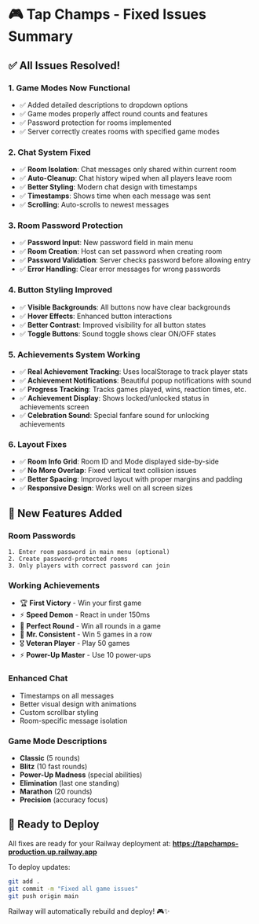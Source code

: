 # 🎮 Tap Champs - Fixed Issues Summary

## ✅ All Issues Resolved!

### 1. **Game Modes Now Functional** 
- ✅ Added detailed descriptions to dropdown options
- ✅ Game modes properly affect round counts and features
- ✅ Password protection for rooms implemented
- ✅ Server correctly creates rooms with specified game modes

### 2. **Chat System Fixed**
- ✅ **Room Isolation**: Chat messages only shared within current room
- ✅ **Auto-Cleanup**: Chat history wiped when all players leave room  
- ✅ **Better Styling**: Modern chat design with timestamps
- ✅ **Timestamps**: Shows time when each message was sent
- ✅ **Scrolling**: Auto-scrolls to newest messages

### 3. **Room Password Protection**
- ✅ **Password Input**: New password field in main menu
- ✅ **Room Creation**: Host can set password when creating room
- ✅ **Password Validation**: Server checks password before allowing entry
- ✅ **Error Handling**: Clear error messages for wrong passwords

### 4. **Button Styling Improved** 
- ✅ **Visible Backgrounds**: All buttons now have clear backgrounds
- ✅ **Hover Effects**: Enhanced button interactions
- ✅ **Better Contrast**: Improved visibility for all button states
- ✅ **Toggle Buttons**: Sound toggle shows clear ON/OFF states

### 5. **Achievements System Working**
- ✅ **Real Achievement Tracking**: Uses localStorage to track player stats
- ✅ **Achievement Notifications**: Beautiful popup notifications with sound
- ✅ **Progress Tracking**: Tracks games played, wins, reaction times, etc.
- ✅ **Achievement Display**: Shows locked/unlocked status in achievements screen
- ✅ **Celebration Sound**: Special fanfare sound for unlocking achievements

### 6. **Layout Fixes**
- ✅ **Room Info Grid**: Room ID and Mode displayed side-by-side
- ✅ **No More Overlap**: Fixed vertical text collision issues
- ✅ **Better Spacing**: Improved layout with proper margins and padding
- ✅ **Responsive Design**: Works well on all screen sizes

## 🎯 **New Features Added**

### **Room Passwords**
```
1. Enter room password in main menu (optional)
2. Create password-protected rooms
3. Only players with correct password can join
```

### **Working Achievements**
- 🏆 **First Victory** - Win your first game
- ⚡ **Speed Demon** - React in under 150ms  
- 💯 **Perfect Round** - Win all rounds in a game
- 🎯 **Mr. Consistent** - Win 5 games in a row
- 🎖️ **Veteran Player** - Play 50 games
- ⚡ **Power-Up Master** - Use 10 power-ups

### **Enhanced Chat**
- Timestamps on all messages
- Better visual design with animations
- Custom scrollbar styling
- Room-specific message isolation

### **Game Mode Descriptions**
- **Classic** (5 rounds)
- **Blitz** (10 fast rounds)  
- **Power-Up Madness** (special abilities)
- **Elimination** (last one standing)
- **Marathon** (20 rounds)
- **Precision** (accuracy focus)

## 🚀 **Ready to Deploy**

All fixes are ready for your Railway deployment at:
**https://tapchamps-production.up.railway.app**

To deploy updates:
```bash
git add .
git commit -m "Fixed all game issues"
git push origin main
```

Railway will automatically rebuild and deploy! 🎮✨
